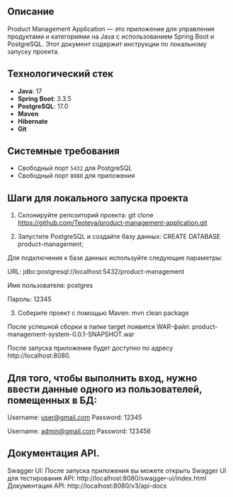 ## Описание
Product Management Application — это приложение для управления продуктами и категориями на Java с использованием Spring Boot и PostgreSQL. Этот документ содержит инструкции по локальному запуску проекта.

## Технологический стек
- **Java**: 17
- **Spring Boot**: 3.3.5
- **PostgreSQL**: 17.0
- **Maven**
- **Hibernate**
- **Git**

## Системные требования
- Свободный порт `5432` для PostgreSQL
- Свободный порт `8080` для приложения

## Шаги для локального запуска проекта
1. Склонируйте репозиторий проекта:
git clone https://github.com/Teoteya/product-management-application.git

2. Запустите PostgreSQL и создайте базу данных:
CREATE DATABASE product-management;

Для подключения к базе данных используйте следующие параметры:

URL: jdbc:postgresql://localhost:5432/product-management

Имя пользователя: postgres

Пароль: 12345

3. Соберите проект с помощью Maven:
mvn clean package 

После успешной сборки в папке target появится WAR-файл:
product-management-system-0.0.1-SNAPSHOT.war

После запуска приложение будет доступно по адресу http://localhost:8080.

## Для того, чтобы выполнить вход, нужно ввести данные одного из пользователей, помещенных в БД:

Username: user@gmail.com Password: 12345

Username: admin@gmail.com Password: 123456

## Документация API.
Swagger UI:
После запуска приложения вы можете открыть Swagger UI для тестирования API: 
http://localhost:8080/swagger-ui/index.html
Документация API: http://localhost:8080/v3/api-docs
